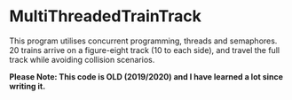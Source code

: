 # MultiThreadedTrainTrack
This program utilises concurrent programming, threads and semaphores. 20 trains arrive on a figure-eight track (10 to each side), and travel the full track while avoiding collision scenarios.

**Please Note: This code is OLD (2019/2020) and I have learned a lot since writing it.**
